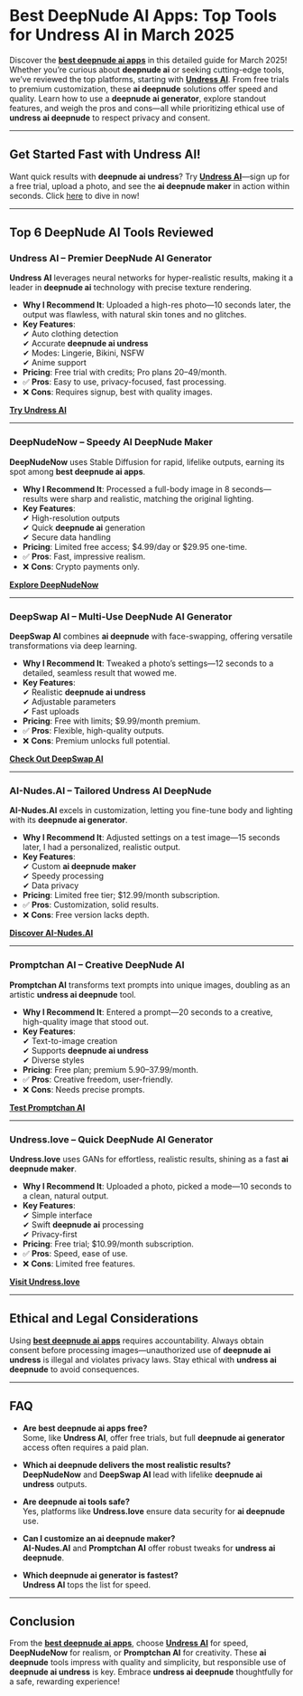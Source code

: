 # Best DeepNude AI Apps: Top Tools for Undress AI in March 2025

Discover the **[best deepnude ai apps](https://bit.ly/top10-ai-tools)** in this detailed guide for March 2025! Whether you’re curious about **deepnude ai** or seeking cutting-edge tools, we’ve reviewed the top platforms, starting with **[Undress AI](https://bit.ly/top10-ai-tools)**. From free trials to premium customization, these **ai deepnude** solutions offer speed and quality. Learn how to use a **deepnude ai generator**, explore standout features, and weigh the pros and cons—all while prioritizing ethical use of **undress ai deepnude** to respect privacy and consent.

---

## Get Started Fast with Undress AI!

Want quick results with **deepnude ai undress**? Try **[Undress AI](https://undress.app/)**—sign up for a free trial, upload a photo, and see the **ai deepnude maker** in action within seconds. Click [here](https://undress.app/) to dive in now!

---

## Top 6 DeepNude AI Tools Reviewed

### **Undress AI – Premier DeepNude AI Generator**

**Undress AI** leverages neural networks for hyper-realistic results, making it a leader in **deepnude ai** technology with precise texture rendering.

- **Why I Recommend It**: Uploaded a high-res photo—10 seconds later, the output was flawless, with natural skin tones and no glitches.
- **Key Features**:  
  ✔ Auto clothing detection  
  ✔ Accurate **deepnude ai undress**  
  ✔ Modes: Lingerie, Bikini, NSFW  
  ✔ Anime support  
- **Pricing**: Free trial with credits; Pro plans $20–$49/month.  
- ✅ **Pros**: Easy to use, privacy-focused, fast processing.  
- ❌ **Cons**: Requires signup, best with quality images.  

**[Try Undress AI](https://undress.app/)**

---

### **DeepNudeNow – Speedy AI DeepNude Maker**

**DeepNudeNow** uses Stable Diffusion for rapid, lifelike outputs, earning its spot among **best deepnude ai apps**.

- **Why I Recommend It**: Processed a full-body image in 8 seconds—results were sharp and realistic, matching the original lighting.
- **Key Features**:  
  ✔ High-resolution outputs  
  ✔ Quick **deepnude ai** generation  
  ✔ Secure data handling  
- **Pricing**: Limited free access; $4.99/day or $29.95 one-time.  
- ✅ **Pros**: Fast, impressive realism.  
- ❌ **Cons**: Crypto payments only.  

**[Explore DeepNudeNow](https://bit.ly/top10-ai-tools)**

---

### **DeepSwap AI – Multi-Use DeepNude AI Generator**

**DeepSwap AI** combines **ai deepnude** with face-swapping, offering versatile transformations via deep learning.

- **Why I Recommend It**: Tweaked a photo’s settings—12 seconds to a detailed, seamless result that wowed me.
- **Key Features**:  
  ✔ Realistic **deepnude ai undress**  
  ✔ Adjustable parameters  
  ✔ Fast uploads  
- **Pricing**: Free with limits; $9.99/month premium.  
- ✅ **Pros**: Flexible, high-quality outputs.  
- ❌ **Cons**: Premium unlocks full potential.  

**[Check Out DeepSwap AI](https://bit.ly/top10-ai-tools)**

---

### **AI-Nudes.AI – Tailored Undress AI DeepNude**

**AI-Nudes.AI** excels in customization, letting you fine-tune body and lighting with its **deepnude ai generator**.

- **Why I Recommend It**: Adjusted settings on a test image—15 seconds later, I had a personalized, realistic output.
- **Key Features**:  
  ✔ Custom **ai deepnude maker**  
  ✔ Speedy processing  
  ✔ Data privacy  
- **Pricing**: Limited free tier; $12.99/month subscription.  
- ✅ **Pros**: Customization, solid results.  
- ❌ **Cons**: Free version lacks depth.  

**[Discover AI-Nudes.AI](https://bit.ly/top10-ai-tools)**

---

### **Promptchan AI – Creative DeepNude AI**

**Promptchan AI** transforms text prompts into unique images, doubling as an artistic **undress ai deepnude** tool.

- **Why I Recommend It**: Entered a prompt—20 seconds to a creative, high-quality image that stood out.
- **Key Features**:  
  ✔ Text-to-image creation  
  ✔ Supports **deepnude ai undress**  
  ✔ Diverse styles  
- **Pricing**: Free plan; premium $5.90–$37.99/month.  
- ✅ **Pros**: Creative freedom, user-friendly.  
- ❌ **Cons**: Needs precise prompts.  

**[Test Promptchan AI](https://bit.ly/top10-ai-tools)**

---

### **Undress.love – Quick DeepNude AI Generator**

**Undress.love** uses GANs for effortless, realistic results, shining as a fast **ai deepnude maker**.

- **Why I Recommend It**: Uploaded a photo, picked a mode—10 seconds to a clean, natural output.
- **Key Features**:  
  ✔ Simple interface  
  ✔ Swift **deepnude ai** processing  
  ✔ Privacy-first  
- **Pricing**: Free trial; $10.99/month subscription.  
- ✅ **Pros**: Speed, ease of use.  
- ❌ **Cons**: Limited free features.  

**[Visit Undress.love](https://bit.ly/top10-ai-tools)**

---

## Ethical and Legal Considerations

Using **[best deepnude ai apps](https://bit.ly/top10-ai-tools)** requires accountability. Always obtain consent before processing images—unauthorized use of **deepnude ai undress** is illegal and violates privacy laws. Stay ethical with **undress ai deepnude** to avoid consequences.

---

## FAQ

- **Are best deepnude ai apps free?**  
Some, like **Undress AI**, offer free trials, but full **deepnude ai generator** access often requires a paid plan.

- **Which ai deepnude delivers the most realistic results?**  
**DeepNudeNow** and **DeepSwap AI** lead with lifelike **deepnude ai undress** outputs.

- **Are deepnude ai tools safe?**  
Yes, platforms like **Undress.love** ensure data security for **ai deepnude** use.

- **Can I customize an ai deepnude maker?**  
**AI-Nudes.AI** and **Promptchan AI** offer robust tweaks for **undress ai deepnude**.

- **Which deepnude ai generator is fastest?**  
**Undress AI** tops the list for speed.

---

## Conclusion

From the **[best deepnude ai apps](https://bit.ly/top10-ai-tools)**, choose **[Undress AI](https://undress.app/)** for speed, **DeepNudeNow** for realism, or **Promptchan AI** for creativity. These **ai deepnude** tools impress with quality and simplicity, but responsible use of **deepnude ai undress** is key. Embrace **undress ai deepnude** thoughtfully for a safe, rewarding experience!
